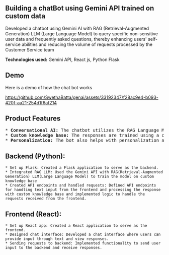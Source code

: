 ## Building a chatBot using Gemini API trained on custom data
Developed a chatbot using Gemini AI with RAG (Retrieval-Augmented Generation) LLM (Large Language Model) to query specific non-sensitive user data and frequently asked questions, thereby enhancing users' self-service abilities and reducing the volume 
of requests processed by the Customer Service team

**Technologies used:** Gemini API, React js, Python Flask
 

## Demo
Here is a demo of how the chat bot works

https://github.com/SwethaBatta/genai/assets/33192347/f28ac9e4-b093-420f-aa21-254d1f6af214

## Product Features
<pre>
* <b>Conversational AI:</b> The chatbot utilizes the RAG Language Model architecture to generate contextually relevant responses to user queries in text format.
* <b>Custom knowledge base:</b> The responses are trained using a custom knowledge base which helps users with easy access to frequently requested information.
* <b>Personalization:</b> The bot also helps with personalization as it provides information related to the user's account and assists the user in completing tasks that would otherwise require the user to navigate to the website or app. 
</pre>


## Backend (Python):
```
* Set up Flask: Created a Flask application to serve as the backend.
* Integrated RAG LLM: Used the Gemini API with RAG(Retrieval-Augmented Generation) LLM(Large Language Model) to train the model on custom knowledge base
* Created API endpoints and handled requests: Defined API endpoints for handling text input from the frontend and processing the response with custom knowledge base and implemented logic to handle the requests received from the frontend.
```

## Frontend (React):
```
* Set up React app: Created a React application to serve as the frontend.
* Designed chat interface: Developed a chat interface where users can provide input through text and view responses.
* Sending requests to backend: Implemented functionality to send user input to the backend and receive responses.
```
